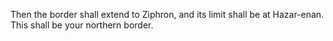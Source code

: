 Then the border shall extend to Ziphron, and its limit shall be at Hazar-enan. This shall be your northern border.
